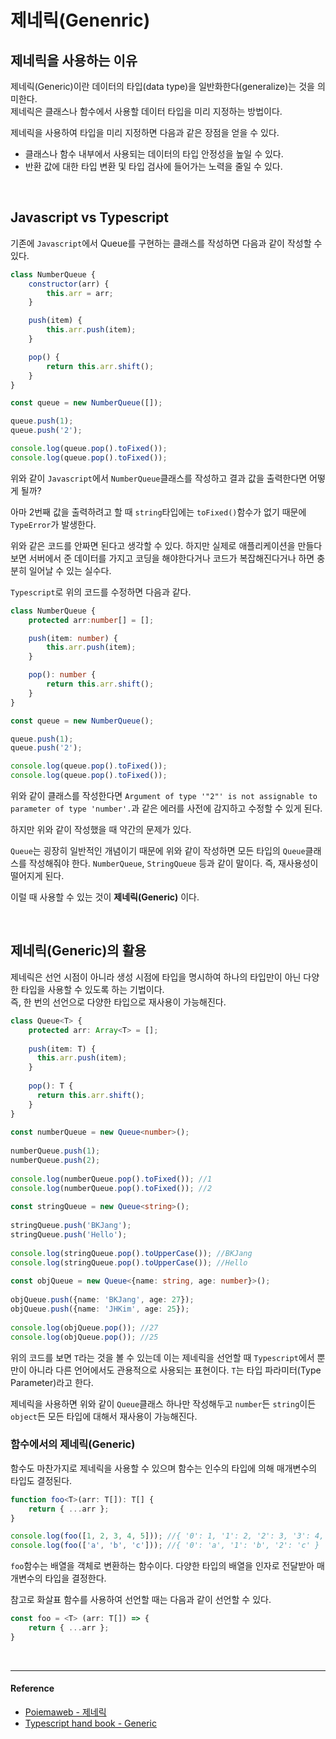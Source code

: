 # 제네릭(Genenric)

## 제네릭을 사용하는 이유

제네릭(Generic)이란 데이터의 타입(data type)을 일반화한다(generalize)는 것을 의미한다.<br/>
제네릭은 클래스나 함수에서 사용할 데이터 타입을 미리 지정하는 방법이다.

제네릭을 사용하여 타입을 미리 지정하면 다음과 같은 장점을 얻을 수 있다.

- 클래스나 함수 내부에서 사용되는 데이터의 타입 안정성을 높일 수 있다.
- 반환 값에 대한 타입 변환 및 타입 검사에 들어가는 노력을 줄일 수 있다.

<br/>

## Javascript vs Typescript

기존에 `Javascript`에서 Queue를 구현하는 클래스를 작성하면 다음과 같이 작성할 수 있다.

```js
class NumberQueue {
    constructor(arr) {
        this.arr = arr;
    }

    push(item) {
        this.arr.push(item);
    }

    pop() {
        return this.arr.shift();
    }
}

const queue = new NumberQueue([]);

queue.push(1);
queue.push('2');

console.log(queue.pop().toFixed());
console.log(queue.pop().toFixed());
``` 

위와 같이 `Javascript`에서 `NumberQueue`클래스를 작성하고 결과 값을 출력한다면 어떻게 될까?

아마 2번째 값을 출력하려고 할 때 `string`타입에는 `toFixed()`함수가 없기 때문에 `TypeError`가 발생한다. 

위와 같은 코드를 안짜면 된다고 생각할 수 있다. 하지만 실제로 애플리케이션을 만들다 보면 서버에서 준 데이터를 가지고 코딩을 해야한다거나 코드가 복잡해진다거나 하면 충분히 일어날 수 있는 실수다.

`Typescript`로 위의 코드를 수정하면 다음과 같다.

```ts
class NumberQueue {
    protected arr:number[] = [];

    push(item: number) {
        this.arr.push(item);
    }

    pop(): number {
        return this.arr.shift();
    }
}

const queue = new NumberQueue();

queue.push(1);
queue.push('2');

console.log(queue.pop().toFixed());
console.log(queue.pop().toFixed());
```

위와 같이 클래스를 작성한다면 `Argument of type '"2"' is not assignable to parameter of type 'number'.`과 같은 에러를 사전에 감지하고 수정할 수 있게 된다.

하지만 위와 같이 작성했을 때 약간의 문제가 있다.

`Queue`는 굉장히 일반적인 개념이기 때문에 위와 같이 작성하면 모든 타입의 `Queue`클래스를 작성해줘야 한다. `NumberQueue`, `StringQueue` 등과 같이 말이다. 즉, 재사용성이 떨어지게 된다.

이럴 때 사용할 수 있는 것이 **제네릭(Generic)** 이다.

<br/>

## 제네릭(Generic)의 활용

제네릭은 선언 시점이 아니라 생성 시점에 타입을 명시하여 하나의 타입만이 아닌 다양한 타입을 사용할 수 있도록 하는 기법이다.<br/> 즉, 한 번의 선언으로 다양한 타입으로 재사용이 가능해진다.

```ts
class Queue<T> {
    protected arr: Array<T> = [];
  
    push(item: T) {
      this.arr.push(item);
    }
  
    pop(): T {
      return this.arr.shift();
    }
}
  
const numberQueue = new Queue<number>();
  
numberQueue.push(1);
numberQueue.push(2);
  
console.log(numberQueue.pop().toFixed()); //1
console.log(numberQueue.pop().toFixed()); //2
  
const stringQueue = new Queue<string>();
  
stringQueue.push('BKJang');
stringQueue.push('Hello');
  
console.log(stringQueue.pop().toUpperCase()); //BKJang
console.log(stringQueue.pop().toUpperCase()); //Hello
  
const objQueue = new Queue<{name: string, age: number}>();
  
objQueue.push({name: 'BKJang', age: 27}); 
objQueue.push({name: 'JHKim', age: 25});
  
console.log(objQueue.pop()); //27
console.log(objQueue.pop()); //25
```

위의 코드를 보면 `T`라는 것을 볼 수 있는데 이는 제네릭을 선언할 때 `Typescript`에서 뿐만이 아니라 다른 언어에서도 관용적으로 사용되는 표현이다. `T`는 타입 파라미터(Type Parameter)라고 한다.

제네릭을 사용하면 위와 같이 `Queue`클래스 하나만 작성해두고 `number`든 `string`이든 `object`든 모든 타입에 대해서 재사용이 가능해진다.

### 함수에서의 제네릭(Generic)

함수도 마찬가지로 제네릭을 사용할 수 있으며 함수는 인수의 타입에 의해 매개변수의 타입도 결정된다.

```ts
function foo<T>(arr: T[]): T[] {
    return { ...arr };
}

console.log(foo([1, 2, 3, 4, 5])); //{ '0': 1, '1': 2, '2': 3, '3': 4, '4': 5 }
console.log(foo(['a', 'b', 'c'])); //{ '0': 'a', '1': 'b', '2': 'c' }
```

`foo`함수는 배열을 객체로 변환하는 함수이다. 다양한 타입의 배열을 인자로 전달받아 매개변수의 타입을 결정한다.

참고로 화살표 함수를 사용하여 선언할 때는 다음과 같이 선언할 수 있다.

```ts
const foo = <T> (arr: T[]) => {
    return { ...arr };
}
```

<br/>

---

#### Reference

- [Poiemaweb - 제네릭](https://poiemaweb.com/typescript-generic)
- [Typescript hand book - Generic](https://www.typescriptlang.org/docs/handbook/generics.html)
